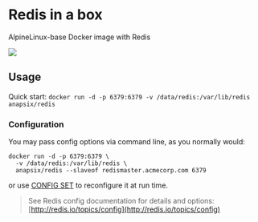 # Redis in a box

AlpineLinux-base Docker image with Redis

[![](https://badge.imagelayers.io/anapsix/redis:latest.svg)](https://imagelayers.io/?images=anapsix/redis:latest)

## Usage

Quick start: `docker run -d -p 6379:6379 -v /data/redis:/var/lib/redis anapsix/redis`

### Configuration

You may pass config options via command line, as you normally would:

    docker run -d -p 6379:6379 \
      -v /data/redis:/var/lib/redis \
      anapsix/redis --slaveof redismaster.acmecorp.com 6379

or use [CONFIG SET](http://redis.io/commands/config-set) to reconfigure it at run time.

> See Redis config documentation for details and options: [http://redis.io/topics/config](http://redis.io/topics/config)



